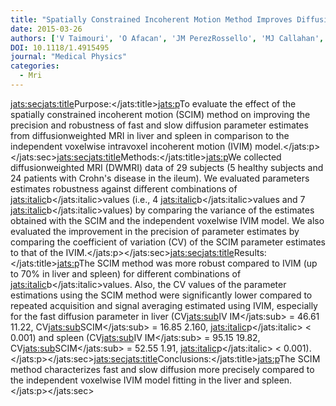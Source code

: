 ```yaml
---
title: "Spatially Constrained Incoherent Motion Method Improves Diffusionweighted Mri Signal Decay Analysis In The Liver And Spleen"
date: 2015-03-26
authors: ['V Taimouri', 'O Afacan', 'JM PerezRossello', 'MJ Callahan', 'RV Mulkern', 'SK Warfield', 'M Freiman']
DOI: 10.1118/1.4915495
journal: "Medical Physics"
categories: 
  - Mri
---
```

<jats:sec><jats:title>Purpose:</jats:title><jats:p>To evaluate the effect of the spatially constrained incoherent motion (SCIM) method on improving the precision and robustness of fast and slow diffusion parameter estimates from diffusionweighted MRI in liver and spleen in comparison to the independent voxelwise intravoxel incoherent motion (IVIM) model.</jats:p></jats:sec><jats:sec><jats:title>Methods:</jats:title><jats:p>We collected diffusionweighted MRI (DWMRI) data of 29 subjects (5 healthy subjects and 24 patients with Crohn's disease in the ileum). We evaluated parameters estimates robustness against different combinations of <jats:italic>b</jats:italic>values (i.e., 4 <jats:italic>b</jats:italic>values and 7 <jats:italic>b</jats:italic>values) by comparing the variance of the estimates obtained with the SCIM and the independent voxelwise IVIM model. We also evaluated the improvement in the precision of parameter estimates by comparing the coefficient of variation (CV) of the SCIM parameter estimates to that of the IVIM.</jats:p></jats:sec><jats:sec><jats:title>Results:</jats:title><jats:p>The SCIM method was more robust compared to IVIM (up to 70% in liver and spleen) for different combinations of <jats:italic>b</jats:italic>values. Also, the CV values of the parameter estimations using the SCIM method were significantly lower compared to repeated acquisition and signal averaging estimated using IVIM, especially for the fast diffusion parameter in liver (CV<jats:sub>IV IM</jats:sub> = 46.61  11.22, CV<jats:sub>SCIM</jats:sub> = 16.85  2.160, <jats:italic>p</jats:italic> &lt; 0.001) and spleen (CV<jats:sub>IV IM</jats:sub> = 95.15  19.82, CV<jats:sub>SCIM</jats:sub> = 52.55  1.91, <jats:italic>p</jats:italic> &lt; 0.001).</jats:p></jats:sec><jats:sec><jats:title>Conclusions:</jats:title><jats:p>The SCIM method characterizes fast and slow diffusion more precisely compared to the independent voxelwise IVIM model fitting in the liver and spleen.</jats:p></jats:sec>
            